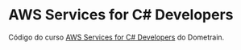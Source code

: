# AWS Services for C# Developers

Código do curso [AWS Services for C# Developers](https://dometrain.com/course/cloud-fundamentals-aws-services-for-c-developers/) do Dometrain.
